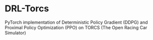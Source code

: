 # DRL-Torcs
PyTorch implementation of Deterministic Policy Gradient (DDPG) and Proximal Policy Optimization (PPO) on TORCS (The Open Racing Car Simulator)
